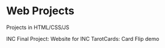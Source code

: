 # Web Projects
Projects in HTML/CSS/JS

INC Final Project: Website for INC
TarotCards: Card Flip demo
